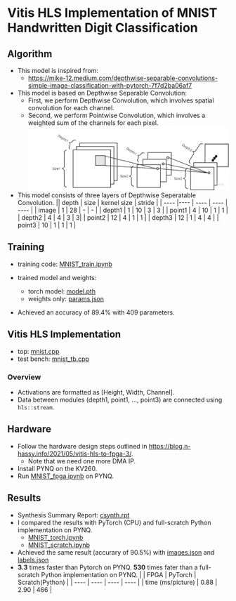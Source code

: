 Vitis HLS Implementation of MNIST Handwritten Digit Classification
=

## Algorithm
- This model is inspired from:
    - <https://mike-12.medium.com/depthwise-separable-convolutions-simple-image-classification-with-pytorch-7f7d2ba06af7>
- This model is based on Depthwise Separable Convolution:
    - First, we perform Depthwise Convolution, which involves spatial convolution for each channel.
    - Second, we perform Pointwise Convolution, which involves a weighted sum of the channels for each pixel.
    ![alt text](assets/image.png)
- This model consists of three layers of Depthwise Seperatable Convolution.
    || depth | size | kernel size | stride |
    | ---- |---- | ---- | ---- | ---- |
    | image | 1 | 28 | - | - |
    | depth1 | 1 | 10 | 3 | 3 |
    | point1 | 4 | 10 | 1 | 1 |
    | depth2 | 4 | 4 | 3 | 3|
    | point2 | 12 | 4 | 1 | 1 |
    | depth3 | 12 | 1 | 4 | 4 |
    | point3 | 10 | 1 | 1 | 1 |

## Training
- training code: [MNIST_train.ipynb](https://github.com/ayumiohno/mnist_depthwise_hls/blob/main/notebooks/MNIST_train.ipynb)
- trained model and weights:
    - torch model: [model.pth](https://github.com/ayumiohno/mnist_depthwise_hls/blob/main/data/model.pth) 
    - weights only: [params.json](https://github.com/ayumiohno/mnist_depthwise_hls/blob/main/data/params.json)


- Achieved an accuracy of 89.4% with 409 parameters.
## Vitis HLS Implementation
- top: [mnist.cpp](https://github.com/ayumiohno/mnist_depthwise_hls/blob/main/mnist.cpp)
- test bench: [mnist_tb.cpp](https://github.com/ayumiohno/mnist_depthwise_hls/blob/main/mnist_tb.cpp)
### Overview
- Activations are formatted as [Height, Width, Channel].
- Data between modules (depth1, point1, ..., point3) are connected using `hls::stream`.

## Hardware
- Follow the hardware design steps outlined in <https://blog.n-hassy.info/2021/05/vitis-hls-to-fpga-3/>.
    - Note that we need one more DMA IP.
- Install PYNQ on the KV260.
- Run [MNIST_fpga.ipynb](https://github.com/ayumiohno/mnist_depthwise_hls/blob/main/notebooks/MNIST_fpga.ipynb) on PYNQ.

## Results
- Synthesis Summary Report: [csynth.rpt](https://github.com/ayumiohno/mnist_depthwise_hls/blob/main/solution1/syn/report/csynth.rpt)
- I compared the results with PyTorch (CPU) and full-scratch Python implementation on PYNQ.
    - [MNIST_torch.ipynb](https://github.com/ayumiohno/mnist_depthwise_hls/blob/main/notebooks/MNIST_torch.ipynb)
    - [MNIST_scratch.ipynb](https://github.com/ayumiohno/mnist_depthwise_hls/blob/main/notebooks/MNIST_scratch.ipynb)
- Achieved the same result (accurary of 90.5%) with [images.json](https://github.com/ayumiohno/mnist_depthwise_hls/blob/main/data/images.json) and [labels.json](https://github.com/ayumiohno/mnist_depthwise_hls/blob/main/data/labels.json)
- **3.3** times faster than Pytorch on PYNQ. **530** times fater than a full-scratch Python implementation on PYNQ. 
    | | FPGA | PyTorch | Scratch(Python) |
    | ---- | ---- | ---- | ---- |
    | time (ms/picture) | 0.88  | 2.90 | 466 |
